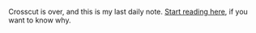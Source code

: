 Crosscut is over, and this is my last daily note.
[Start reading here](/daily/2025-06-26), if you want to know why.
